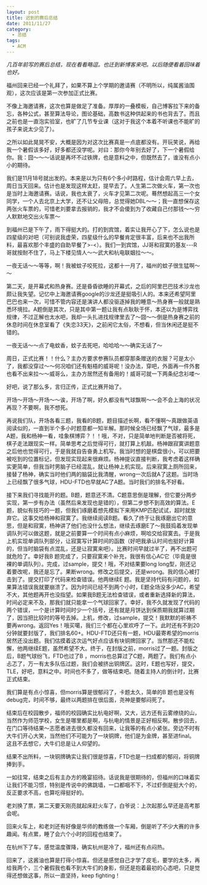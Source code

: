 ```yaml
---
layout: post
title: 迟到的赛后总结
date: 2011/11/27 
category:
  - 总结
tags:
  - ACM
---
```


_几百年前写的赛后总结，现在看看略逗。也迁到新博客来吧。以后随便看着回味着也好。_

福州回来已经一个礼拜了，如果不算上个学期的邀请赛（不明所以，纯属酱油围观），这次应该是第一次参加正式比赛。

不像上海邀请赛，这次也算是做足了准备。厚厚的一叠模板，自己博客拉下来的备忘，各种公式，甚至算法导论，图论基础，高数书这种供起来的书也背去了。而且之前也是一直泡实验室，也旷了几节专业课（这对于我这个本着不听课也不能旷的孩子来说太少见了）。

<!--more-->

之所以如此晃晃不安，大概是因为对这次比赛真是一点底都没有。开玩笑说，再给我一个暑假该多好，好多都还没学呢。对曰：那你今年别去好了，下一个暑假给你。我：囧～～～话说是再坏不过铁牌，也是意料之中，但既然去了，谁没有点小小的期待。

我们是11月18号就出发的。本来是以为只有6个多小时路程，估计会周六早上去，周日当天回来。估计也是发现这样太赶，提早去了。人生第二次做火车，第一次也是当时上海邀请赛。话说，我也太衰了，火车才见第二次呢。蓦然想起高三一个女同学，一个人去北京上大学，还不让父母陪，总觉得她DBL～～；我一直想保存这两张火车票的，可惜老刘要拿去报销的，我才不会傻到为了收藏自己付那钱～～穷人默默地交出火车票～

到福州已是下午了，雨下得挺大的。打的到宾馆，着实让我开心了下，怎么说也是四星级的对吧（可别说我虚荣，四星级什么的早餐肯定很丰富，后来也不出我所料，最喜欢那个丰盛的自助早餐了>-<）。我们一到宾馆，JJ哥和寂寞的基友---R哥就按耐不住了，马上下楼见情人～～武大和杭电联姻拉～～。

一夜无话～～等等，啊！我被蚊子咬死拉，这都十一月了，福州的蚊子很生猛啊～～

第二天，是开幕式和热身赛。还是昏昏欲睡的开幕式，之后的阿里巴巴技术沙龙也颇让我失望。记忆中上海邀请赛google的沙龙还是挺吸引人的。本来还希望阿里巴巴也来一次，可惜不管内容还是演讲人都没驱逐掉我的睡意～热身赛一般就是熟悉环境拉。A题倒是其次，只是其中第一题让我有点耿耿于怀，本还以为是博弈找规律，不过正解也太水吧，我却一头扎进找规律里去了～囧～～倒是热身赛之前的休息时间在休息室看了《失恋33天》，之前闲它太俗，不想看，但当休闲还是挺不错的。

一夜无话～～点了电蚊香，蚊子去死吧，哈哈哈～～确实无话了～

周日，正式比赛！！什么？主办方要求参赛队员都穿那条赠送的衣服？可是太小了，我都没穿过～～何况咱们还有魁梧的威哥呢！没办法，穿吧，外面再一件外套也看不出来拉～～威哥么，主办方居然还有备用的！威哥可就一下两条纪念衫喽～

好吧，说了那么多，言归正传，正式比赛开始了。

开场～开场～开场～～诶，开场了啊，好久都没有气球飘啊～～会不会上海的状况再现？不要啊，我不想死。

再说我们队，开场各看三题，我看的B题，题目描述长啊，看不懂啊～真跟做英语阅读似的，一直到半个多小时题意都一知半解。那时候全场已经飘了气球，最多是A题，我和杨神一看，哇象棋博弈？！！哦，不对，只是简单地判断是否被将死，棋子走法跟现实一样。简单思考之后觉得可行，就打算上机敲。杨神跟寂寞讲题意之后他也觉得可行，于是我就自告奋勇上机写。我当时想的是棋盘很小，可以把要被吃到的位置标记，但发现实现起来很麻烦。杨神提议直接判断，我考虑着这样确实更简单，但我当时男脑子已经混乱，就让杨神上机实现。后来寂寞上厕所回来，接替了杨神，确实当时他们两的脑袋比我清醒，wrong一次后就A了这题。当时场上已经飘了很多气球，HDU-FTD也早就AC了A题。当时我们的排名不好看。

接下来我们寻找能开的题。B题，题意还不清。C题意思倒是理解，但它要分两步实现，第一步有办法（虽然后来发现也是错的），但第二步想不到高效的算法。E题，貌似有技巧的一题，但我们琢磨着想先模拟下来用KMP匹配试试，超时就放弃它。这事交给杨神和寂寞了。我继续阅读B题。看久了终于让我琢磨出它的意思，但是和寂寞，杨神讲了他们也没什么想法，继续去琢磨E了～我鼓捣着发现单调队列可以做这题，就是之前要算一个时间有点小麻烦，啊哈交给寂寞去。于是我上机实现单调队列部分，让寂寞写计算时间的函数（好吧我承认时间也挺好计算的，但当时脑袋有点混乱，还是让寂寞来吧）。比赛时间早就过半了，再不出题可就危险了。幸好我B 题完成了，只要寂寞来个补充，我很有信心AC它（毕竟是很裸的单调队列）。完成，过sample，提交！哦，不对结果要long long型，刚还记着要改呢，我还是忘了。果断wrong。修改之后提交，还是wrong。我的信心被打击到了。提交打印了代码来检查错误。他两继续E 题。我是坚持代码有问题的，如果算法错误我就要崩溃了。因为时间已经不到两个小时，E题全场没多少AC，希望不大，其他题再开也没指望。如果我B题无法检查错误，或者重新选择新的算法，时间必定来不及，那我们就只能拿一个气球回家了。幸好，我不久就发现了代码的两个错误，一个是计算时间时少一个括号，还有就是月饼达到保质期我就算过期了，因当把比较时的等号去掉。上机，修改，过sample，提交！我默默的祈祷不要再wrong。返回Yes！哦买噶，我们三个都在心里欢呼了一下。此时还有不到20分钟就要封版了，我们排名60+。HDU-FTD还只有一题，HDU最寄希望的morris居然还没出题。我们估摸着这次运气好点应该有块铜牌回家了。当然那还不能松懈，他两继续E题，虽然希望不大。终于，在封版之前，morris过了一题。封版之后，B题气球纷飞，FTD也过了B ，morris也总算过了C题，两题了。我们有点小忐忑了，万一有太多队伍过题，我们会被挤出铜牌区。这时，E题也写好，提交，TLE，好吧，意料之中。时间也不多了，做等结束吧。随着主持人的倒计时，比赛正式结束。

我们算是有点小惊喜，但morris算是很郁闷了，卡题太久，简单的B 题也是没有debug完，时间不够，最终以两题排在很后面，尧神是要郁闷死了。

结束后在校园散步，福师的校园确实比杭电好啊，又大，远方还有云雾缭绕的山，当然作为师范学校，女生是哪里都是啊，与杭电的情景是正好相反啊。散步回去，在门口等待结果～志愿者进去很久都没有回来，让我等的有点小紧张。旁边不时有大牛们开心大笑，当然他们不可能为了一块铜牌，他们是为金牌，甚至进final。这且不去想它，大牛们总是让人仰望的。

结果不出所料，一块铜牌确实让我们很是惊喜，FTD也是一扫成都的郁闷，将铜牌捧到手。

一如往常，结束之后有主办方的晚宴招待。话说我是很期待的，但福州的口味着实让我们不能习惯，特别是传说中的佛跳墙，一口都咽不下，不过虾倒是挺大个的，反正要求不高，也算吃得挺好的。

老刘换了票，第二天要天刚亮就起床赶火车了，白爷说：上次起那么早还是高考那会呢。

回来火车上，和老刘还有好像是华师的教练做一个车厢，倒是听了不少大赛的许多趣闻。有点累，睡了会六个小时的回程也结束了。

在杭州下了车，感觉温度骤降，确实杭州是冷了，福州还有点闷热。

回来了，这酱油也算是打得小惊喜。但还是感觉自己才学了皮毛，要学的太多，再给我两个，三个暑假我也看不到大牛们的身影，但还是抱着最初的心态吧，只是觉得还想做这事，所以一直坚持，keep fighting！